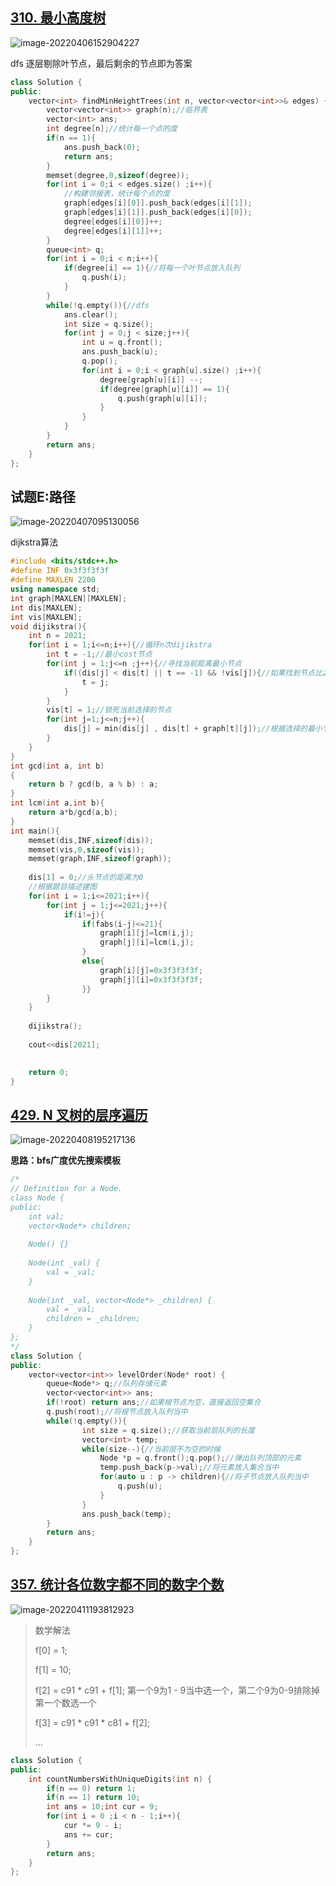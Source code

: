 ## [310. 最小高度树](https://leetcode-cn.com/problems/minimum-height-trees/)

![image-20220406152904227](https://gitee.com/ingachin/mdimage/raw/master/image-20220406152904227.png)



dfs  逐层剔除叶节点，最后剩余的节点即为答案  



```c++
class Solution {
public:
    vector<int> findMinHeightTrees(int n, vector<vector<int>>& edges) {
        vector<vector<int>> graph(n);//临界表
        vector<int> ans;
        int degree[n];//统计每一个点的度
        if(n == 1){
            ans.push_back(0);
            return ans;
        }
        memset(degree,0,sizeof(degree));
        for(int i = 0;i < edges.size() ;i++){
            //构建邻接表，统计每个点的度
            graph[edges[i][0]].push_back(edges[i][1]);
            graph[edges[i][1]].push_back(edges[i][0]);
            degree[edges[i][0]]++;
            degree[edges[i][1]]++;
        }
        queue<int> q;
        for(int i = 0;i < n;i++){
            if(degree[i] == 1){//将每一个叶节点放入队列
                q.push(i);
            }
        }
        while(!q.empty()){//dfs
            ans.clear();
            int size = q.size();
            for(int j = 0;j < size;j++){
                int u = q.front();
                ans.push_back(u);
                q.pop();
                for(int i = 0;i < graph[u].size() ;i++){
                    degree[graph[u][i]] --;
                    if(degree[graph[u][i]] == 1){
                        q.push(graph[u][i]);
                    }
                }
            }
        }
        return ans;
    }
};
```

  

## 试题E:路径

![image-20220407095130056](https://gitee.com/ingachin/mdimage/raw/master/image-20220407095130056.png)

dijkstra算法

```c++
#include <bits/stdc++.h>
#define INF 0x3f3f3f3f
#define MAXLEN 2200
using namespace std;
int graph[MAXLEN][MAXLEN];
int dis[MAXLEN];
int vis[MAXLEN];
void dijikstra(){
	int n = 2021;
	for(int i = 1;i<=n;i++){//循环n次dijikstra
		int t = -1;//最小cost节点
		for(int j = 1;j<=n ;j++){//寻找当前距离最小节点
			if((dis[j] < dis[t] || t == -1) && !vis[j]){//如果找到节点比之前的节点的值要小且未被访问过，或者没有找到过节点则更新最小节点
				t = j;
			}
		}
		vis[t] = 1;//锁死当前选择的节点
		for(int j=1;j<=n;j++){
			dis[j] = min(dis[j] , dis[t] + graph[t][j]);//根据选择的最小节点更新最小路径
		}
	}
}
int gcd(int a, int b)
{
    return b ? gcd(b, a % b) : a;
}
int lcm(int a,int b){
    return a*b/gcd(a,b);
}
int main(){
	memset(dis,INF,sizeof(dis));
	memset(vis,0,sizeof(vis));
	memset(graph,INF,sizeof(graph));
    
	dis[1] = 0;//头节点的距离为0
    //根据题目描述建图
	for(int i = 1;i<=2021;i++){
		for(int j = 1;j<=2021;j++){
			if(i!=j){
                if(fabs(i-j)<=21){
                    graph[i][j]=lcm(i,j);
                    graph[j][i]=lcm(i,j);
                }
                else{
                    graph[i][j]=0x3f3f3f3f;
                    graph[j][i]=0x3f3f3f3f;
                }}
		}
	}
    
	dijikstra();
    
	cout<<dis[2021];

    
	return 0;
}
```

## [429. N 叉树的层序遍历](https://leetcode-cn.com/problems/n-ary-tree-level-order-traversal/)

![image-20220408195217136](https://gitee.com/ingachin/mdimage/raw/master/image-20220408195217136.png)

**思路：bfs广度优先搜索模板**

```c++
/*
// Definition for a Node.
class Node {
public:
    int val;
    vector<Node*> children;
    
    Node() {}
    
    Node(int _val) {
        val = _val;
    }
    
    Node(int _val, vector<Node*> _children) {
        val = _val;
        children = _children;
    }
};
*/
class Solution {
public:
    vector<vector<int>> levelOrder(Node* root) {
        queue<Node*> q;//队列存储元素
        vector<vector<int>> ans;
        if(!root) return ans;//如果根节点为空，直接返回空集合
        q.push(root);//将根节点放入队列当中
        while(!q.empty()){
                int size = q.size();//获取当前层队列的长度
                vector<int> temp;
                while(size--){//当前层不为空的时候
                    Node *p = q.front();q.pop();//弹出队列顶部的元素
                    temp.push_back(p->val);//将元素放入集合当中
                    for(auto u : p -> children){//将子节点放入队列当中
                        q.push(u);
                    }
                }
                ans.push_back(temp);
        }
        return ans;
    }
};
```

## [357. 统计各位数字都不同的数字个数](https://leetcode-cn.com/problems/count-numbers-with-unique-digits/)

![image-20220411193812923](https://gitee.com/ingachin/mdimage/raw/master/image-20220411193812923.png)



> 数学解法
>
> f[0] = 1;
>
> f[1] = 10;
>
> f[2] = c91 * c91 + f[1];    第一个9为1 - 9当中选一个，第二个9为0-9排除掉第一个数选一个
>
>  f[3] = c91  * c91 *  c81 + f[2];
>
> ...

```c++
class Solution {
public:
    int countNumbersWithUniqueDigits(int n) {
        if(n == 0) return 1;
        if(n == 1) return 10;
        int ans = 10;int cur = 9;
        for(int i = 0 ;i < n - 1;i++){
            cur *= 9 - i;
            ans += cur;
        }
        return ans;
    }
};
```

